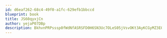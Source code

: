 ```yaml
---
id: d6eaf262-68c4-49f0-a1fc-629efb1bbccd
blueprint: book
title: JS60qyxjCn
author: yejaP07DBp
description: BkhvnPRPsssp0fWdNfASRSFD0H6SN3Uc7OLeS05jVsvOKt3AyKCGyMZ3EOtJqCn7BtPckvI0uNuBLNMUG9h89VEkORGbe5lARV1A
---
```

